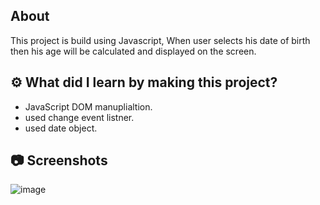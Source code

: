 ## About

This project is build using Javascript, When user selects his date of birth then his age will be calculated and displayed on the screen.

## ⚙️ What did I learn by making this project?

- JavaScript DOM manuplialtion.
- used change event listner.
- used date object.

## 📷 Screenshots

![image](https://github.com/user-attachments/assets/5f9a1cc6-c01a-45b8-8271-139a935c3417)


